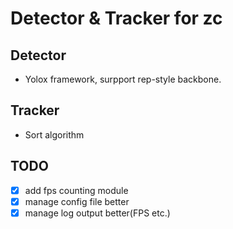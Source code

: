 <!--
 * @Author: zhanghao
 * @LastEditTime: 2023-02-07 14:32:29
 * @FilePath: /yolox_sort/readme.md
 * @LastEditors: zhanghao
 * @Description: 
-->
# Detector & Tracker for zc


## Detector
* Yolox framework, surpport rep-style backbone.

## Tracker
* Sort algorithm


## TODO
- [x] add fps counting module
- [x] manage config file better
- [x] manage log output better(FPS etc.)
